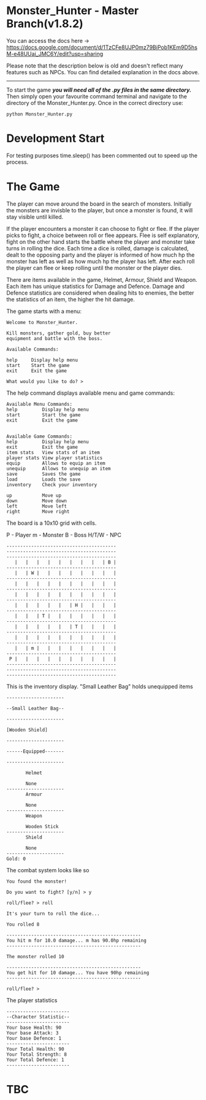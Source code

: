 
# Monster_Hunter - Master Branch(v1.8.2)

You can access the docs here -> https://docs.google.com/document/d/1TzCFe8UJP0mz79BiPob1KEm9D5hsM-e48UUai_JMC6Y/edit?usp=sharing

Please note that the description below is old and doesn't reflect many features such as NPCs. You can find detailed explanation in the docs above.

____

To start the game **_you will need all of the .py files in the same directory._** Then simply open your favourite command terminal and navigate to the directory of the Monster_Hunter.py. Once in the correct directory use:

    python Monster_Hunter.py
          
# Development Start
For testing purposes time.sleep() has been commented out to speed up the process.

# The Game

The player can move around the board in the search of monsters. Initially the monsters are invisble to the player, but once a monster is found, it will stay visible until killed.

If the player encounters a monster it can choose to fight or flee. If the player picks to fight, a choice between roll or flee appears. Flee is self explanatory, fight on the other hand starts the battle where the player and monster take turns in rolling the dice. Each time a dice is rolled, damage is calculated, dealt to the opposing party and the player is informed of how much hp the monster has left as well as how much hp the player has left. After each roll the player can flee or keep rolling until the monster or the player dies.

There are items available in the game, Helmet, Armour, Shield and Weapon. Each item has unique statistics for Damage and Defence. Damage and Defence statistics are considered when dealing hits to enemies, the better the statistics of an item, the higher the hit damage. 

The game starts with a menu:

    Welcome to Monster_Hunter.

    Kill monsters, gather gold, buy better
    equipment and battle with the boss.

    Available Commands:

    help     Display help menu
    start    Start the game
    exit     Exit the game

    What would you like to do? >
    
The help command displays available menu and game commands:

 
    Available Menu Commands:
    help         Display help menu
    start        Start the game
    exit         Exit the game


    Available Game Commands:
    help         Display help menu
    exit         Exit the game
    item stats   View stats of an item
    player stats View player statistics
    equip        Allows to equip an item
    unequip      Allows to unequip an item
    save         Saves the game
    load         Loads the save
    inventory    Check your inventory

    up           Move up
    down         Move down
    left         Move left
    right        Move right

The board is a 10x10 grid with cells.

P - Player
m - Monster
B - Boss
H/T/W - NPC

    ----------------------------------------
    ----------------------------------------
    ----------------------------------------
       |   |   |   |   |   |   |   |   | B |
    ----------------------------------------
       |   | W |   |   |   |   |   |   |   |
    ----------------------------------------
       |   |   |   |   |   |   |   |   |   |
    ----------------------------------------
       |   |   |   |   |   |   |   |   |   |
    ----------------------------------------
       |   |   |   |   |   | H |   |   |   |
    ----------------------------------------
       |   |   | T |   |   |   |   |   |   |
    ----------------------------------------
       |   |   |   |   |   | T |   |   |   |
    ----------------------------------------
       |   |   |   |   |   |   |   |   |   |
    ----------------------------------------
       |   | m |   |   |   |   |   |   |   |
    ----------------------------------------
     P |   |   |   |   |   |   |   |   |   |
    ----------------------------------------
    ----------------------------------------
    ----------------------------------------
    

This is the inventory display. "Small Leather Bag" holds unequipped items

    ---------------------
    
    --Small Leather Bag--
    
    ---------------------
    
    [Wooden Shield]
    
    ---------------------
    
    ------Equipped-------
    
    ---------------------
    
           Helmet

           None
    ---------------------
           Armour

           None
    ---------------------
           Weapon

           Wooden Stick
    ---------------------
           Shield

           None
    ---------------------
    Gold: 0

The combat system looks like so

    You found the monster!

    Do you want to fight? [y/n] > y

    roll/flee? > roll

    It's your turn to roll the dice...

    You rolled 8

    -------------------------------------------------
    You hit m for 10.0 damage... m has 90.0hp remaining
    -------------------------------------------------

    The monster rolled 10

    -------------------------------------------------
    You get hit for 10 damage... You have 90hp remaining
    -------------------------------------------------

    roll/flee? >

The player statistics

    -----------------------
    --Character Statistic--
    -----------------------
    Your base Health: 90
    Your base Attack: 3
    Your base Defence: 1
    -----------------------
    Your Total Health: 90
    Your Total Strength: 8
    Your Total Defence: 1
    -----------------------

# TBC
